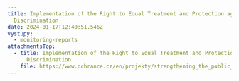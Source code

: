 ```yaml
---
title: Implementation of the Right to Equal Treatment and Protection against
  Discrimination
date: 2024-01-17T12:40:51.546Z
vystupy:
  - monitoring-reports
attachmentsTop:
  - title: Implementation of the Right to Equal Treatment and Protection against
      Discrimination
    file: https://www.ochrance.cz/en/projekty/strengthening_the_public_defender_of_rights_activities_in_human_rights_protection/implementation_of_the_right_to_equal_treatment_and_protection_against_discrimination_-_final_report.pdf
---
```

